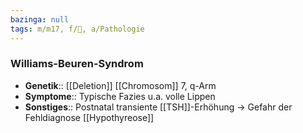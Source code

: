 ```yaml
---
bazinga: null
tags: m/m17, f/🧬, a/Pathologie
---
```

### Williams-Beuren-Syndrom 
- **Genetik**:: [[Deletion]] [[Chromosom]] 7, q-Arm
- **Symptome**:: Typische Fazies u.a. volle Lippen
- **Sonstiges**:: Postnatal transiente [[TSH]]-Erhöhung → Gefahr der Fehldiagnose [[Hypothyreose]]